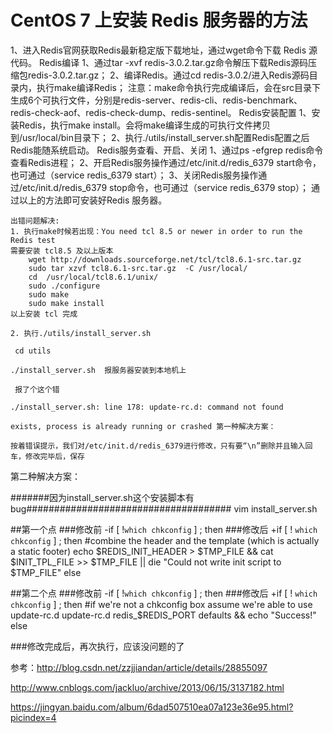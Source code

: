# CentOS 7 上安装 Redis 服务器的方法

1、进入Redis官网获取Redis最新稳定版下载地址，通过wget命令下载 Redis 源代码。
Redis编译
1、通过tar -xvf redis-3.0.2.tar.gz命令解压下载Redis源码压缩包redis-3.0.2.tar.gz；
2、编译Redis。通过cd redis-3.0.2/进入Redis源码目录内，执行make编译Redis；
注意：make命令执行完成编译后，会在src目录下生成6个可执行文件，分别是redis-server、redis-cli、redis-benchmark、redis-check-aof、redis-check-dump、redis-sentinel。
Redis安装配置
1、安装Redis，执行make install。会将make编译生成的可执行文件拷贝到/usr/local/bin目录下；
2、执行./utils/install_server.sh配置Redis配置之后Redis能随系统启动。
Redis服务查看、开启、关闭
1、通过ps -efgrep redis命令查看Redis进程；
2、开启Redis服务操作通过/etc/init.d/redis_6379 start命令，也可通过（service redis_6379 start）；
3、关闭Redis服务操作通过/etc/init.d/redis_6379 stop命令，也可通过（service redis_6379 stop）；
通过以上的方法即可安装好Redis 服务器。

    出错问题解决:
    1. 执行make时候若出现：You need tcl 8.5 or newer in order to run the Redis test
    需要安装 tcl8.5 及以上版本
        wget http://downloads.sourceforge.net/tcl/tcl8.6.1-src.tar.gz  
        sudo tar xzvf tcl8.6.1-src.tar.gz  -C /usr/local/  
        cd  /usr/local/tcl8.6.1/unix/  
        sudo ./configure  
        sudo make  
        sudo make install   
    以上安装 tcl 完成
    
    2. 执行./utils/install_server.sh
    
     cd utils
    
    ./install_server.sh  报服务器安装到本地机上
    
     报了个这个错
    
    ./install_server.sh: line 178: update-rc.d: command not found
    
    exists, process is already running or crashed 第一种解决方案：
    
    按着错误提示，我们对/etc/init.d/redis_6379进行修改，只有要“\n”删除并且输入回车，修改完毕后，保存

   第二种解决方案：

#######因为install_server.sh这个安装脚本有bug#####################################
vim install_server.sh

##第一个点
###修改前
-if [ !`which chkconfig` ] ; then 
###修改后
+if [ ! `which chkconfig` ] ; then 
   #combine the header and the template (which is actually a static footer)
   echo $REDIS_INIT_HEADER > $TMP_FILE && cat $INIT_TPL_FILE >> $TMP_FILE || die "Could not write init script to $TMP_FILE"
 else

##第二个点
###修改前
-if [ !`which chkconfig` ] ; then 
###修改后
+if [ ! `which chkconfig` ] ; then 
   #if we're not a chkconfig box assume we're able to use update-rc.d
   update-rc.d redis_$REDIS_PORT defaults && echo "Success!"
 else

###修改完成后，再次执行，应该没问题的了

参考：http://blog.csdn.net/zzjjiandan/article/details/28855097

http://www.cnblogs.com/jackluo/archive/2013/06/15/3137182.html

https://jingyan.baidu.com/album/6dad507510ea07a123e36e95.html?picindex=4
